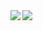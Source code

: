 
<img align="left" src="https://github-readme-stats.vercel.app/api?username=bl4ck-c0br4&count_private=true&line_height=21&show_icons=true&hide_border=true&theme=midnight-purple"/> 

<img align="left" src="https://github-readme-stats.vercel.app/api/top-langs/?username=bl4ck-c0br4&layout=compact&card_width=445&hide_border=true&theme=midnight-purple"/>
 
<!--
**uDust/uDust** is a ✨ _special_ ✨ repository because its `README.md` (this file) appears on your GitHub profile.

Here are some ideas to get you started:

- 🔭 I’m currently working on ...
- 🌱 I’m currently learning ...
- 👯 I’m looking to collaborate on ...
- 🤔 I’m looking for help with ...
- 💬 Ask me about ...
- 📫 How to reach me: ...
- 😄 Pronouns: ...
- ⚡ Fun fact: ...
-->
